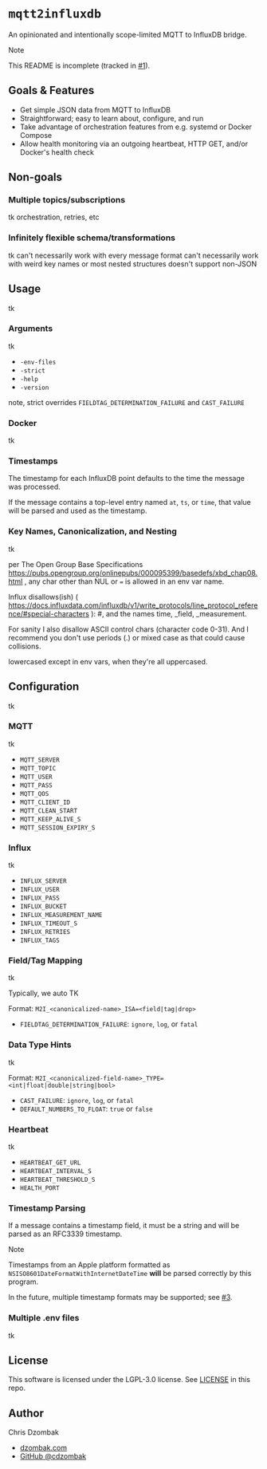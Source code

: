 # `mqtt2influxdb` 

An opinionated and intentionally scope-limited MQTT to InfluxDB bridge.

> [!NOTE]  
> This README is incomplete (tracked in [#1](https://github.com/cdzombak/mqtt2influxdb/issues/1)).

## Goals & Features

- Get simple JSON data from MQTT to InfluxDB
- Straightforward; easy to learn about, configure, and run
- Take advantage of orchestration features from e.g. systemd or Docker Compose
- Allow health monitoring via an outgoing heartbeat, HTTP GET, and/or Docker's health check

## Non-goals

### Multiple topics/subscriptions

tk
orchestration, retries, etc

### Infinitely flexible schema/transformations

tk
can't necessarily work with every message format
can't necessarily work with weird key names or most nested structures
doesn't support non-JSON

## Usage

tk

### Arguments

tk

- `-env-files`
- `-strict`
- `-help`
- `-version`

note, strict overrides `FIELDTAG_DETERMINATION_FAILURE` and `CAST_FAILURE`

### Docker

tk

### Timestamps

The timestamp for each InfluxDB point defaults to the time the message was processed.

If the message contains a top-level entry named `at`, `ts`, or `time`, that value will be parsed and used as the timestamp.

### Key Names, Canonicalization, and Nesting

tk

per The Open Group Base Specifications https://pubs.opengroup.org/onlinepubs/000095399/basedefs/xbd_chap08.html , any char other than NUL or `=` is allowed in an env var name.

Influx disallows(ish) ( https://docs.influxdata.com/influxdb/v1/write_protocols/line_protocol_reference/#special-characters ): #, and the names time, _field, _measurement.

For sanity I also disallow ASCII control chars (character code 0-31). And I recommend you don't use 
periods (.) or mixed case as that could cause collisions.

lowercased except in env vars, when they're all uppercased.

## Configuration

tk

### MQTT

tk

- `MQTT_SERVER`
- `MQTT_TOPIC`
- `MQTT_USER`
- `MQTT_PASS`
- `MQTT_QOS`
- `MQTT_CLIENT_ID`
- `MQTT_CLEAN_START`
- `MQTT_KEEP_ALIVE_S`
- `MQTT_SESSION_EXPIRY_S`

### Influx

tk

- `INFLUX_SERVER`
- `INFLUX_USER`
- `INFLUX_PASS`
- `INFLUX_BUCKET`
- `INFLUX_MEASUREMENT_NAME`
- `INFLUX_TIMEOUT_S`
- `INFLUX_RETRIES`
- `INFLUX_TAGS`

### Field/Tag Mapping

tk

Typically, we auto TK

Format: `M2I_<canonicalized-name>_ISA=<field|tag|drop>`

- `FIELDTAG_DETERMINATION_FAILURE`: `ignore`, `log`, or `fatal`

### Data Type Hints

tk

Format: `M2I_<canonicalized-field-name>_TYPE=<int|float|double|string|bool>`

- `CAST_FAILURE`: `ignore`, `log`, or `fatal`
- `DEFAULT_NUMBERS_TO_FLOAT`: `true` or `false`

### Heartbeat

tk

- `HEARTBEAT_GET_URL`
- `HEARTBEAT_INTERVAL_S`
- `HEARTBEAT_THRESHOLD_S`
- `HEALTH_PORT`

### Timestamp Parsing

If a message contains a timestamp field, it must be a string and will be parsed as an RFC3339 timestamp.

> [!NOTE]  
> Timestamps from an Apple platform formatted as `NSISO8601DateFormatWithInternetDateTime` **will** be parsed correctly by this program.

In the future, multiple timestamp formats may be supported; see [#3](https://github.com/cdzombak/mqtt2influxdb/issues/3).

### Multiple .env files

tk

## License

This software is licensed under the LGPL-3.0 license. See [LICENSE](LICENSE) in this repo.

## Author

Chris Dzombak
- [dzombak.com](https://dzombak.com)
- [GitHub @cdzombak](https://www.github.com/cdzombak)
